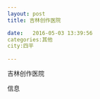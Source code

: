```yaml
--- 
layout: post 
title: 吉林创作医院

date:   2016-05-03 13:39:56 
categories:其他  
city:四平
  
--- 
```

   
吉林创作医院

信息

